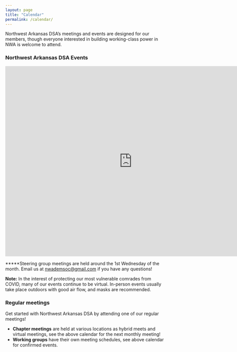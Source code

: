 ```yaml
---
layout: page
title: "Calendar"
permalink: /calendar/
---
```


Northwest Arkansas DSA’s meetings and events are designed for our members, though everyone interested in building working-class power in NWA is welcome to attend.

<div id="upcoming"></div><!--/span-->
<div class="span9">
	<h3>Northwest Arkansas DSA Events</h3>
	<iframe src="https://calendar.google.com/calendar/embed?src=nwademsoc%40gmail.com&ctz=America%2FChicago" style="border: 0" width="800" height="600" frameborder="0" scrolling="no"></iframe>
</div><!--/span-->

<!--Google calendar of events can be used like this for the iframe src: https://calendar.google.com/calendar/u/0/embed?showTitle=0&mode=AGENDA&height=400&wkst=1&bgcolor=%23ffffff&src=peninsuladsa@gmail.com&color=%23711616&ctz=America/Los_Angeles-->

**\***Steering group meetings are held around the 1st Wednesday of the month. Email us at [nwademsoc@gmail.com](mailto:nwademsoc@gmail.com) if you have any questions!

**Note:** In the interest of protecting our most vulnerable comrades from COVID, many of our events continue to be virtual. In-person events usually take place outdoors with good air flow, and masks are recommended.

<h3>Regular meetings</h3>
Get started with Northwest Arkansas DSA by attending one of our regular meetings!

* **Chapter meetings** are held at various locations as hybrid meets and virtual meetings, see the above calendar for the next monthly meeting!
* **Working groups** have their own meeting schedules, see above calendar for confirmed events.

